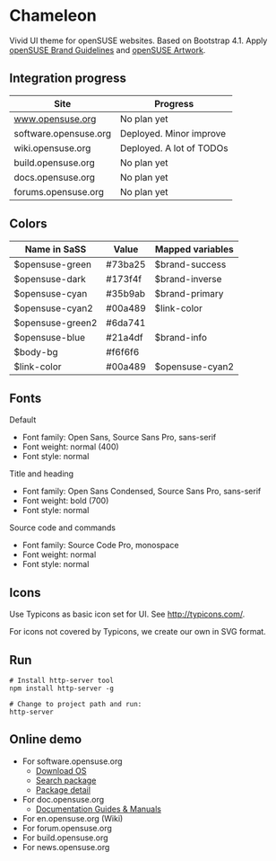 # Chameleon

Vivid UI theme for openSUSE websites. Based on Bootstrap 4.1. Apply [openSUSE Brand Guidelines](https://opensuse.github.io/branding-guidelines/) and [openSUSE Artwork](https://github.com/openSUSE/artwork).

## Integration progress

| Site                  | Progress                 |
| --------------------- | ------------------------ |
| www.opensuse.org      | No plan yet              |
| software.opensuse.org | Deployed. Minor improve  |
| wiki.opensuse.org     | Deployed. A lot of TODOs |
| build.opensuse.org    | No plan yet              |
| docs.opensuse.org     | No plan yet              |
| forums.opensuse.org   | No plan yet              |

## Colors

| Name in SaSS     | Value   | Mapped variables |
| ---------------- | ------- | ---------------- |
| $opensuse-green  | #73ba25 | $brand-success   |
| $opensuse-dark   | #173f4f | $brand-inverse   |
| $opensuse-cyan   | #35b9ab | $brand-primary   |
| $opensuse-cyan2  | #00a489 | $link-color      |
| $opensuse-green2 | #6da741 |                  |
| $opensuse-blue   | #21a4df | $brand-info      |
| $body-bg         | #f6f6f6 |                  |
| $link-color      | #00a489 | $opensuse-cyan2  |

## Fonts

Default

* Font family: Open Sans, Source Sans Pro, sans-serif
* Font weight: normal (400)
* Font style: normal

Title and heading

* Font family: Open Sans Condensed, Source Sans Pro, sans-serif
* Font weight: bold (700)
* Font style: normal

Source code and commands

* Font family: Source Code Pro, monospace
* Font weight: normal
* Font style: normal

## Icons

Use Typicons as basic icon set for UI. See <http://typicons.com/>.

For icons not covered by Typicons, we create our own in SVG format.

## Run

```shell
# Install http-server tool
npm install http-server -g

# Change to project path and run:
http-server
```

## Online demo

* For software.opensuse.org
  * [Download OS](https://opensuse-zh.github.io/chameleon/download.html)
  * [Search package](https://opensuse-zh.github.io/chameleon/software-search.html)
  * [Package detail](https://opensuse-zh.github.io/chameleon/software-package.html)
* For doc.opensuse.org
  * [Documentation Guides & Manuals](https://opensuse-zh.github.io/chameleon/document.html)
* For en.opensuse.org (Wiki)
* For forum.opensuse.org
* For build.opensuse.org
* For news.opensuse.org
